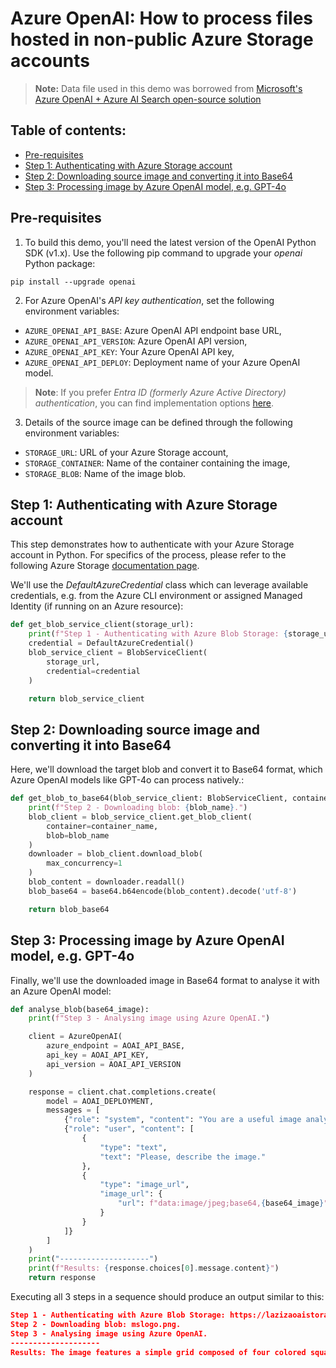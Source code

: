 # Azure OpenAI: How to process files hosted in non-public Azure Storage accounts

> **Note:** Data file used in this demo was borrowed from [Microsoft's Azure OpenAI + Azure AI Search open-source solution](https://github.com/Azure-Samples/azure-search-openai-demo)

## Table of contents:
- [Pre-requisites](https://github.com/LazaUK/AOAI-ProtectedStorage-SDKv1#pre-requisites)
- [Step 1: Authenticating with Azure Storage account](https://github.com/LazaUK/AOAI-ProtectedStorage-SDKv1#step-1-authenticating-with-azure-storage-account)
- [Step 2: Downloading source image and converting it into Base64](https://github.com/LazaUK/AOAI-ProtectedStorage-SDKv1#step-2-downloading-source-image-and-converting-it-into-base64)
- [Step 3: Processing image by Azure OpenAI model, e.g. GPT-4o](https://github.com/LazaUK/AOAI-ProtectedStorage-SDKv1#step-3-processing-image-by-azure-openai-model-eg-gpt-4o)

## Pre-requisites
1. To build this demo, you'll need the latest version of the OpenAI Python SDK (v1.x). Use the following pip command to upgrade your _openai_ Python package:
```
pip install --upgrade openai
```
2. For Azure OpenAI's _API key authentication_, set the following environment variables:
- ```AZURE_OPENAI_API_BASE```: Azure OpenAI API endpoint base URL,
- ```AZURE_OPENAI_API_VERSION```: Azure OpenAI API version,
- ```AZURE_OPENAI_API_KEY```: Your Azure OpenAI API key,
- ```AZURE_OPENAI_API_DEPLOY```: Deployment name of your Azure OpenAI model.
>**Note**: If you prefer _Entra ID (formerly Azure Active Directory) authentication_, you can find implementation options [here](https://github.com/LazaUK/AOAI-EntraIDAuth-SDKv1).
3. Details of the source image can be defined through the following environment variables:
- ```STORAGE_URL```: URL of your Azure Storage account,
- ```STORAGE_CONTAINER```: Name of the container containing the image,
- ```STORAGE_BLOB```: Name of the image blob.

## Step 1: Authenticating with Azure Storage account
This step demonstrates how to authenticate with your Azure Storage account in Python. For specifics of the process, please refer to the following Azure Storage [documentation page](https://learn.microsoft.com/en-us/azure/storage/blobs/storage-blob-python-get-started).

We'll use the _DefaultAzureCredential_ class which can leverage available credentials, e.g. from the Azure CLI environment or assigned Managed Identity (if running on an Azure resource):
``` Python
def get_blob_service_client(storage_url):
    print(f"Step 1 - Authenticating with Azure Blob Storage: {storage_url}.")
    credential = DefaultAzureCredential()
    blob_service_client = BlobServiceClient(
        storage_url,
        credential=credential
    )

    return blob_service_client
```

## Step 2: Downloading source image and converting it into Base64
Here, we'll download the target blob and convert it to Base64 format, which Azure OpenAI models like GPT-4o can process natively.:
``` Python
def get_blob_to_base64(blob_service_client: BlobServiceClient, container_name, blob_name):
    print(f"Step 2 - Downloading blob: {blob_name}.")
    blob_client = blob_service_client.get_blob_client(
        container=container_name,
        blob=blob_name
    )
    downloader = blob_client.download_blob(
        max_concurrency=1
    )
    blob_content = downloader.readall()
    blob_base64 = base64.b64encode(blob_content).decode('utf-8')

    return blob_base64
```

## Step 3: Processing image by Azure OpenAI model, e.g. GPT-4o
Finally, we'll use the downloaded image in Base64 format to analyse it with an Azure OpenAI model:
``` Python
def analyse_blob(base64_image):
    print(f"Step 3 - Analysing image using Azure OpenAI.")

    client = AzureOpenAI(
        azure_endpoint = AOAI_API_BASE,
        api_key = AOAI_API_KEY,
        api_version = AOAI_API_VERSION
    )

    response = client.chat.completions.create(
        model = AOAI_DEPLOYMENT,
        messages = [
            {"role": "system", "content": "You are a useful image analyser."},
            {"role": "user", "content": [  
                { 
                    "type": "text", 
                    "text": "Please, describe the image." 
                },
                { 
                    "type": "image_url",
                    "image_url": {
                        "url": f"data:image/jpeg;base64,{base64_image}"
                    }
                }
            ]} 
        ]
    )
    print("--------------------")
    print(f"Results: {response.choices[0].message.content}")
    return response
```

Executing all 3 steps in a sequence should produce an output similar to this:
``` JSON
Step 1 - Authenticating with Azure Blob Storage: https://lazizaoaistorage.blob.core.windows.net.
Step 2 - Downloading blob: mslogo.png.
Step 3 - Analysing image using Azure OpenAI.
--------------------
Results: The image features a simple grid composed of four colored squares. The top left square is orange, the top right square is green, the bottom left square is blue, and the bottom right square is yellow. The squares are arranged in a 2x2 format.
```
